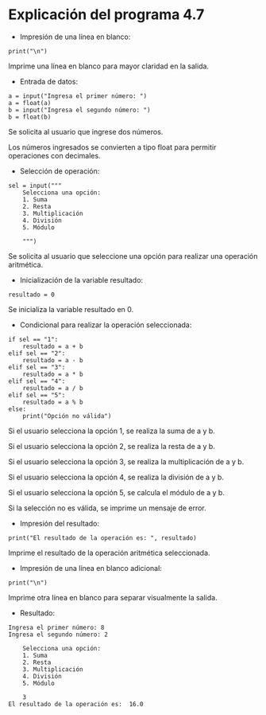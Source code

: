 # Explicación del programa 4.7
- Impresión de una línea en blanco:
```
print("\n")
```
Imprime una línea en blanco para mayor claridad en la salida.

- Entrada de datos:
```
a = input("Ingresa el primer número: ")
a = float(a)
b = input("Ingresa el segundo número: ")
b = float(b)
```
Se solicita al usuario que ingrese dos números.

Los números ingresados se convierten a tipo float para permitir operaciones con decimales.

- Selección de operación:
```
sel = input("""
    Selecciona una opción: 
    1. Suma
    2. Resta
    3. Multiplicación
    4. División
    5. Módulo
        
    """)
```
Se solicita al usuario que seleccione una opción para realizar una operación aritmética.

- Inicialización de la variable resultado:
```
resultado = 0
```
Se inicializa la variable resultado en 0.

- Condicional para realizar la operación seleccionada:
```
if sel == "1":
    resultado = a + b
elif sel == "2":
    resultado = a - b
elif sel == "3":
    resultado = a * b
elif sel == "4":
    resultado = a / b
elif sel == "5":
    resultado = a % b   
else:
    print("Opción no válida")
```
Si el usuario selecciona la opción 1, se realiza la suma de a y b.

Si el usuario selecciona la opción 2, se realiza la resta de a y b.

Si el usuario selecciona la opción 3, se realiza la multiplicación de a y b.

Si el usuario selecciona la opción 4, se realiza la división de a y b.

Si el usuario selecciona la opción 5, se calcula el módulo de a y b.

Si la selección no es válida, se imprime un mensaje de error.

- Impresión del resultado:
```
print("El resultado de la operación es: ", resultado)
```
Imprime el resultado de la operación aritmética seleccionada.

- Impresión de una línea en blanco adicional:
```
print("\n")
```
Imprime otra línea en blanco para separar visualmente la salida.

- Resultado:
```
Ingresa el primer número: 8
Ingresa el segundo número: 2

    Selecciona una opción: 
    1. Suma
    2. Resta
    3. Multiplicación
    4. División
    5. Módulo
            
    3
El resultado de la operación es:  16.0
```
